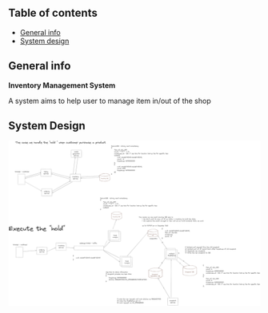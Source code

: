 ## Table of contents
* [General info](#general-info)
* [System design](#system-design)

## General info
**Inventory Management System**

A system aims to help user to manage item in/out of the shop


## System Design
![System Design](https://github.com/trungdq2295/system-design/blob/main/inventory-management/system.png)

